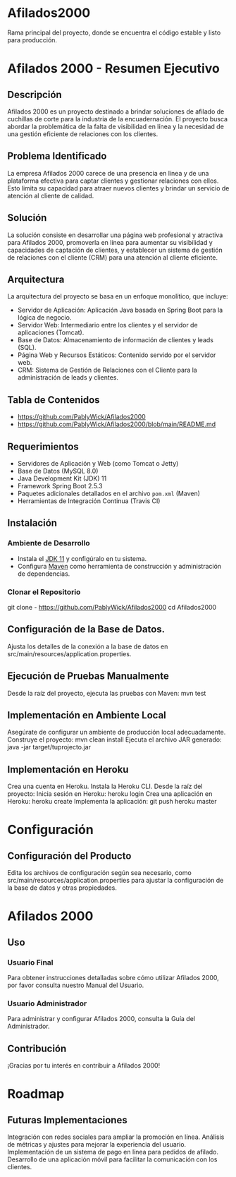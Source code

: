 # Afilados2000

Rama principal del proyecto, donde se encuentra el código estable y listo para producción.

# Afilados 2000 - Resumen Ejecutivo

## Descripción

Afilados 2000 es un proyecto destinado a brindar soluciones de afilado de cuchillas de corte para la industria de la encuadernación. El proyecto busca abordar la problemática de la falta de visibilidad en línea y la necesidad de una gestión eficiente de relaciones con los clientes.

## Problema Identificado

La empresa Afilados 2000 carece de una presencia en línea y de una plataforma efectiva para captar clientes y gestionar relaciones con ellos. Esto limita su capacidad para atraer nuevos clientes y brindar un servicio de atención al cliente de calidad.

## Solución

La solución consiste en desarrollar una página web profesional y atractiva para Afilados 2000, promoverla en línea para aumentar su visibilidad y capacidades de captación de clientes, y establecer un sistema de gestión de relaciones con el cliente (CRM) para una atención al cliente eficiente.

## Arquitectura

La arquitectura del proyecto se basa en un enfoque monolítico, que incluye:

- Servidor de Aplicación: Aplicación Java basada en Spring Boot para la lógica de negocio.
- Servidor Web: Intermediario entre los clientes y el servidor de aplicaciones (Tomcat).
- Base de Datos: Almacenamiento de información de clientes y leads (SQL).
- Página Web y Recursos Estáticos: Contenido servido por el servidor web.
- CRM: Sistema de Gestión de Relaciones con el Cliente para la administración de leads y clientes.

## Tabla de Contenidos

- https://github.com/PablyWick/Afilados2000
- https://github.com/PablyWick/Afilados2000/blob/main/README.md

## Requerimientos

- Servidores de Aplicación y Web (como Tomcat o Jetty)
- Base de Datos (MySQL 8.0)
- Java Development Kit (JDK) 11
- Framework Spring Boot 2.5.3
- Paquetes adicionales detallados en el archivo `pom.xml` (Maven)
- Herramientas de Integración Continua (Travis CI)

## Instalación

### Ambiente de Desarrollo

- Instala el [JDK 11](https://www.oracle.com/java/technologies/javase-jdk11-downloads.html) y configúralo en tu sistema.
- Configura [Maven](https://maven.apache.org/download.cgi) como herramienta de construcción y administración de dependencias.

### Clonar el Repositorio

git clone - https://github.com/PablyWick/Afilados2000
cd Afilados2000

## Configuración de la Base de Datos.
Ajusta los detalles de la conexión a la base de datos en src/main/resources/application.properties.

## Ejecución de Pruebas Manualmente
Desde la raíz del proyecto, ejecuta las pruebas con Maven: mvn test

## Implementación en Ambiente Local
Asegúrate de configurar un ambiente de producción local adecuadamente.
Construye el proyecto: mvn clean install
Ejecuta el archivo JAR generado: java -jar target/tuprojecto.jar

## Implementación en Heroku
Crea una cuenta en Heroku.
Instala la Heroku CLI.
Desde la raíz del proyecto:
Inicia sesión en Heroku: heroku login
Crea una aplicación en Heroku: heroku create
Implementa la aplicación: git push heroku master

# Configuración

## Configuración del Producto
Edita los archivos de configuración según sea necesario, como src/main/resources/application.properties para ajustar la configuración de la base de datos y otras propiedades.

# Afilados 2000

## Uso

### Usuario Final

Para obtener instrucciones detalladas sobre cómo utilizar Afilados 2000, por favor consulta nuestro Manual del Usuario.

### Usuario Administrador

Para administrar y configurar Afilados 2000, consulta la Guía del Administrador.

## Contribución

¡Gracias por tu interés en contribuir a Afilados 2000!

# Roadmap

## Futuras Implementaciones

Integración con redes sociales para ampliar la promoción en línea.
Análisis de métricas y ajustes para mejorar la experiencia del usuario.
Implementación de un sistema de pago en línea para pedidos de afilado.
Desarrollo de una aplicación móvil para facilitar la comunicación con los clientes.
